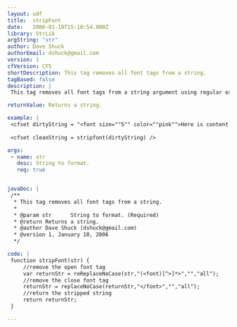 ```yaml
---
layout: udf
title:  stripFont
date:   2006-01-10T15:10:54.000Z
library: StrLib
argString: "str"
author: Dave Shuck
authorEmail: dshuck@gmail.com
version: 1
cfVersion: CF5
shortDescription: This tag removes all font tags from a string.
tagBased: false
description: |
 This tag removes all font tags from a string argument using regular expression comparison to catch open font tag regardless of the attributes.

returnValue: Returns a string.

example: |
 <cfset dirtyString = "<font size=""5"" color=""pink"">Here is content a user entered on your site!!!</font>" />
 
 <cfset cleanString = stripfont(dirtyString) />

args:
 - name: str
   desc: String to format.
   req: true


javaDoc: |
 /**
  * This tag removes all font tags from a string.
  * 
  * @param str      String to format. (Required)
  * @return Returns a string. 
  * @author Dave Shuck (dshuck@gmail.com) 
  * @version 1, January 10, 2006 
  */

code: |
 function stripFont(str) {
     //remove the open font tag
     var returnStr = reReplaceNoCase(str,"(<font)[^>]*>","","all");
     //remove the close font tag
     returnStr = replaceNoCase(returnStr,"</font>","","all");
     //return the stripped string
     return returnStr;
 }

---
```


